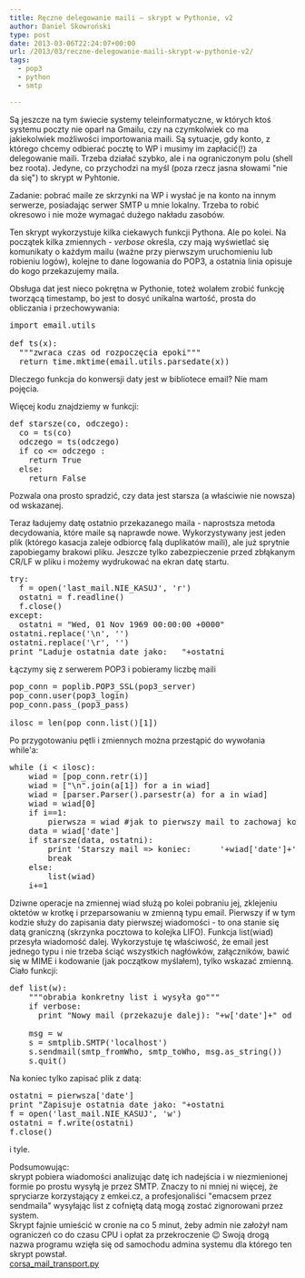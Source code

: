 ```yaml
---
title: Ręczne delegowanie maili – skrypt w Pythonie, v2
author: Daniel Skowroński
type: post
date: 2013-03-06T22:24:07+00:00
url: /2013/03/reczne-delegowanie-maili-skrypt-w-pythonie-v2/
tags:
  - pop3
  - python
  - smtp

---
```

Są jeszcze na tym świecie systemy teleinformatyczne, w których ktoś systemu poczty nie oparł na Gmailu, czy na czymkolwiek co ma jakiekolwiek możliwości importowania maili. Są sytuacje, gdy konto, z którego chcemy odbierać pocztę to WP i musimy im zapłacić(!) za delegowanie maili. Trzeba działać szybko, ale i na ograniczonym polu (shell bez roota). Jedyne, co przychodzi na myśl (poza rzecz jasna słowami "nie da się") to skrypt w Pyhtonie.  
<!--break-->

Zadanie: pobrać maile ze skrzynki na WP i wysłać je na konto na innym serwerze, posiadając serwer SMTP u mnie lokalny. Trzeba to robić okresowo i nie może wymagać dużego nakładu zasobów.

Ten skrypt wykorzystuje kilka ciekawych funkcji Pythona. Ale po kolei. Na początek kilka zmiennych - _verbose_ określa, czy mają wyświetlać się komunikaty o każdym mailu (ważne przy pierwszym uruchomieniu lub robieniu logów), kolejne to dane logowania do POP3, a ostatnia linia opisuje do kogo przekazujemy maila.

Obsługa dat jest nieco pokrętna w Pythonie, toteż wolałem zrobić funkcję tworzącą timestamp, bo jest to dosyć unikalna wartość, prosta do obliczania i przechowywania:

<pre class="EnlighterJSRAW python">import email.utils

def ts(x):
  """zwraca czas od rozpoczęcia epoki"""
  return time.mktime(email.utils.parsedate(x))
</pre>

Dleczego funkcja do konwersji daty jest w bibliotece email? Nie mam pojęcia. 

Więcej kodu znajdziemy w funkcji:

<pre class="EnlighterJSRAW python">def starsze(co, odczego):
  co = ts(co)
  odczego = ts(odczego)
  if co &lt;= odczego :
    return True
  else:
    return False
</pre>

Pozwala ona prosto spradzić, czy data jest starsza (a właściwie nie nowsza) od wskazanej.

Teraz ładujemy datę ostatnio przekazanego maila - naprostsza metoda decydowania, które maile są naprawde nowe. Wykorzystywany jest jeden plik (którego kasacja zaleje odbiorcę falą duplikatów maili), ale już sprytnie zapobiegamy brakowi pliku. Jeszcze tylko zabezpieczenie przed zbłąkanym CR/LF w pliku i możemy wydrukować na ekran datę startu.

<pre class="EnlighterJSRAW python">try:
  f = open('last_mail.NIE_KASUJ', 'r')
  ostatni = f.readline()
  f.close()
except:
  ostatni = "Wed, 01 Nov 1969 00:00:00 +0000"
ostatni.replace('\n', '')
ostatni.replace('\r', '')
print "Laduje ostatnia date jako:   "+ostatni
</pre>

Łączymy się z serwerem POP3 i pobieramy liczbę maili

<pre class="EnlighterJSRAW python">pop_conn = poplib.POP3_SSL(pop3_server)
pop_conn.user(pop3_login)
pop_conn.pass_(pop3_pass)

ilosc = len(pop_conn.list()[1])
</pre>

Po przygotowaniu pętli i zmiennych można przestąpić do wywołania while'a:

<pre class="EnlighterJSRAW python">while (i &lt; ilosc):
	wiad = [pop_conn.retr(i)]
	wiad = ["\n".join(a[1]) for a in wiad]
	wiad = [parser.Parser().parsestr(a) for a in wiad]
	wiad = wiad[0]
	if i==1:
		pierwsza = wiad #jak to pierwszy mail to zachowaj kopie w pamieci podrecznej
	data = wiad['date']
	if starsze(data, ostatni):
		print 'Starszy mail => koniec:      '+wiad['date']+''
		break
	else:
		list(wiad)
	i+=1
</pre>

Dziwne operacje na zmiennej wiad służą po kolei pobraniu jej, zklejeniu oktetów w krotkę i przeparsowaniu w zmienną typu email. Pierwszy if w tym kodzie służy do zapisania daty pierwszej wiadomości - to ona stanie się datą graniczną (skrzynka pocztowa to kolejka LIFO). Funkcja list(wiad) przesyła wiadomość dalej. Wykorzystuje tę właściwość, że email jest jednego typu i nie trzeba ściąć wszystkich nagłówków, załączników, bawić się w MIME i kodowanie (jak początkow myślałem), tylko wskazać zmienną. Ciało funkcji:

<pre class="EnlighterJSRAW python">def list(w):
	"""obrabia konkretny list i wysyła go"""
	if verbose:
	  print "Nowy mail (przekazuje dalej): "+w['date']+" od &lt;"+w['from']+">"

	msg = w
	s = smtplib.SMTP('localhost')
	s.sendmail(smtp_fromWho, smtp_toWho, msg.as_string())
	s.quit()
</pre>

Na koniec tylko zapisać plik z datą:

<pre class="EnlighterJSRAW python">ostatni = pierwsza['date']
print "Zapisuje ostatnia date jako: "+ostatni
f = open('last_mail.NIE_KASUJ', 'w')
ostatni = f.write(ostatni)
f.close()
</pre>

i tyle. 

Podsumowując:  
skrypt pobiera wiadomości analizując datę ich nadejścia i w niezmienionej formie po prostu wysyłą je przez SMTP. Znaczy to ni mniej ni więcej, że spryciarze korzystający z emkei.cz, a profesjonaliści "emacsem przez sendmaila" wysyłając list z cofniętą datą mogą zostać zignorowani przez system.  
Skrypt fajnie umieścić w cronie na co 5 minut, żeby admin nie założył nam ograniczeń co do czasu CPU i opłat za przekroczenie 😉 Swoją drogą nazwa programu wzięła się od samochodu admina systemu dla którego ten skrypt powstał.  
<a href="http://blog.dsinf.net/?attachment_id=175" rel="attachment wp-att-175">corsa_mail_transport.py</a>